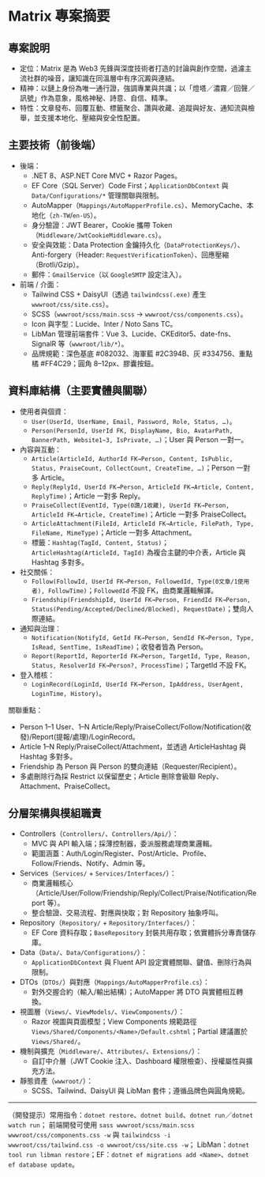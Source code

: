 # Matrix 專案摘要

## 專案說明
- 定位：Matrix 是為 Web3 先鋒與深度技術者打造的討論與創作空間，過濾主流社群的噪音，讓知識在同溫層中有序沉澱與連結。
- 精神：以鏈上身份為唯一通行證，強調專業與共識；以「燈塔／濃霧／回聲／訊號」作為意象，風格神秘、詩意、自信、精準。
- 特性：文章發布、回覆互動、標籤聚合、讚與收藏、追蹤與好友、通知流與檢舉，並支援本地化、壓縮與安全性配置。

## 主要技術（前後端）
- 後端：
  - .NET 8、ASP\.NET Core MVC + Razor Pages。
  - EF Core（SQL Server）Code First；`ApplicationDbContext` 與 `Data/Configurations/*` 管理關聯與限制。
  - AutoMapper（`Mappings/AutoMapperProfile.cs`）、MemoryCache、本地化（`zh-TW`/`en-US`）。
  - 身分驗證：JWT Bearer，Cookie 攜帶 Token（`Middleware/JwtCookieMiddleware.cs`）。
  - 安全與效能：Data Protection 金鑰持久化（`DataProtectionKeys/`）、Anti-forgery（Header: `RequestVerificationToken`）、回應壓縮（Brotli/Gzip）。
  - 郵件：`GmailService`（以 `GoogleSMTP` 設定注入）。
- 前端 / 介面：
  - Tailwind CSS + DaisyUI（透過 `tailwindcss(.exe)` 產生 `wwwroot/css/site.css`）。
  - SCSS（`wwwroot/scss/main.scss` → `wwwroot/css/components.css`）。
  - Icon 與字型：Lucide、Inter / Noto Sans TC。
  - LibMan 管理前端套件：Vue 3、Lucide、CKEditor5、date-fns、SignalR 等（`wwwroot/lib/*`）。
  - 品牌規範：深色基底 #082032、海軍藍 #2C394B、灰 #334756、重點橘 #FF4C29；圓角 8–12px、膠囊按鈕。

## 資料庫結構（主要實體與關聯）
- 使用者與個資：
  - `User(UserId, UserName, Email, Password, Role, Status, …)`。
  - `Person(PersonId, UserId FK, DisplayName, Bio, AvatarPath, BannerPath, Website1~3, IsPrivate, …)`；User 與 Person 一對一。
- 內容與互動：
  - `Article(ArticleId, AuthorId FK→Person, Content, IsPublic, Status, PraiseCount, CollectCount, CreateTime, …)`；Person 一對多 Article。
  - `Reply(ReplyId, UserId FK→Person, ArticleId FK→Article, Content, ReplyTime)`；Article 一對多 Reply。
  - `PraiseCollect(EventId, Type(0讚/1收藏), UserId FK→Person, ArticleId FK→Article, CreateTime)`；Article 一對多 PraiseCollect。
  - `ArticleAttachment(FileId, ArticleId FK→Article, FilePath, Type, FileName, MimeType)`；Article 一對多 Attachment。
  - 標籤：`Hashtag(TagId, Content, Status)`；`ArticleHashtag(ArticleId, TagId)` 為複合主鍵的中介表，Article 與 Hashtag 多對多。
- 社交關係：
  - `Follow(FollowId, UserId FK→Person, FollowedId, Type(0文章/1使用者), FollowTime)`；`FollowedId` 不設 FK，由商業邏輯解譯。
  - `Friendship(FriendshipId, UserId FK→Person, FriendId FK→Person, Status(Pending/Accepted/Declined/Blocked), RequestDate)`；雙向人際連結。
- 通知與治理：
  - `Notification(NotifyId, GetId FK→Person, SendId FK→Person, Type, IsRead, SentTime, IsReadTime)`；收發者皆為 Person。
  - `Report(ReportId, ReporterId FK→Person, TargetId, Type, Reason, Status, ResolverId FK→Person?, ProcessTime)`；TargetId 不設 FK。
- 登入稽核：
  - `LoginRecord(LoginId, UserId FK→Person, IpAddress, UserAgent, LoginTime, History)`。

關聯重點：
- Person 1–1 User、1–N Article/Reply/PraiseCollect/Follow/Notification(收發)/Report(提報/處理)/LoginRecord。
- Article 1–N Reply/PraiseCollect/Attachment，並透過 ArticleHashtag 與 Hashtag 多對多。
- Friendship 為 Person 與 Person 的雙向連結（Requester/Recipient）。
- 多處刪除行為採 Restrict 以保留歷史；Article 刪除會級聯 Reply、Attachment、PraiseCollect。

## 分層架構與模組職責
- Controllers（`Controllers/`、`Controllers/Api/`）：
  - MVC 與 API 輸入端；採薄控制器，委派服務處理商業邏輯。
  - 範圍涵蓋：Auth/Login/Register、Post/Article、Profile、Follow/Friends、Notify、Admin 等。
- Services（`Services/` + `Services/Interfaces/`）：
  - 商業邏輯核心（Article/User/Follow/Friendship/Reply/Collect/Praise/Notification/Report 等）。
  - 整合驗證、交易流程、對應與快取；對 Repository 抽象呼叫。
- Repository（`Repository/` + `Repository/Interfaces/`）：
  - EF Core 資料存取；`BaseRepository` 封裝共用存取；依實體拆分專責儲存庫。
- Data（`Data/`、`Data/Configurations/`）：
  - `ApplicationDbContext` 與 Fluent API 設定實體關聯、鍵值、刪除行為與限制。
- DTOs（`DTOs/`）與對應（`Mappings/AutoMapperProfile.cs`）：
  - 對外交握合約（輸入/輸出結構）；AutoMapper 將 DTO 與實體相互轉換。
- 視圖層（`Views/`、`ViewModels/`、`ViewComponents/`）：
  - Razor 視圖與頁面模型；View Components 規範路徑 `Views/Shared/Components/<Name>/Default.cshtml`；Partial 建議置於 `Views/Shared/`。
- 機制與擴充（`Middleware/`、`Attributes/`、`Extensions/`）：
  - 自訂中介層（JWT Cookie 注入、Dashboard 權限檢查）、授權屬性與擴充方法。
- 靜態資產（`wwwroot/`）：
  - SCSS、Tailwind、DaisyUI 與 LibMan 套件；遵循品牌色與圓角規範。

---
（開發提示）常用指令：`dotnet restore`、`dotnet build`、`dotnet run`／`dotnet watch run`；
前端開發可使用 `sass wwwroot/scss/main.scss wwwroot/css/components.css -w` 與 `tailwindcss -i wwwroot/css/tailwind.css -o wwwroot/css/site.css -w`；
LibMan：`dotnet tool run libman restore`；EF：`dotnet ef migrations add <Name>`、`dotnet ef database update`。

